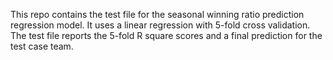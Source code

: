 This repo contains the test file for the seasonal winning ratio prediction regression model.
It uses a linear regression with 5-fold cross validation. The test file reports the 5-fold R square scores and a final prediction for 
the test case team.
